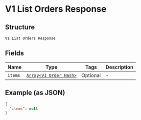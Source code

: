 
# V1 List Orders Response

## Structure

`V1 List Orders Response`

## Fields

| Name | Type | Tags | Description |
|  --- | --- | --- | --- |
| `items` | [`Array<V1 Order Hash>`](../../doc/models/v1-order.md) | Optional | - |

## Example (as JSON)

```json
{
  "items": null
}
```

